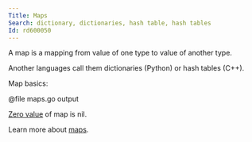 ```yaml
---
Title: Maps
Search: dictionary, dictionaries, hash table, hash tables
Id: rd600050
---
```

A map is a mapping from value of one type to value of another type.

Another languages call them dictionaries (Python) or hash tables (C++).

Map basics:

@file maps.go output

[Zero value](a-6069) of map is nil.

Learn more about [maps](ch-732).


